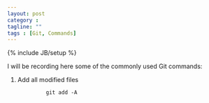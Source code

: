 ```yaml
---
layout: post
category : 
tagline: ""
tags : [Git, Commands]
---
```

{% include JB/setup %}

I will be recording  here some of the commonly used Git commands:

1. Add all modified files

                git add -A
